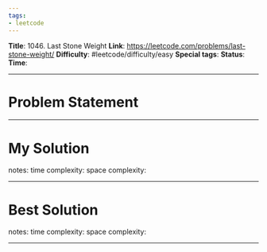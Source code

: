 ```yaml
---
tags:
- leetcode
---
```

**Title**: 1046. Last Stone Weight
**Link**: https://leetcode.com/problems/last-stone-weight/
**Difficulty**: #leetcode/difficulty/easy 
**Special tags**: 
**Status**: 
**Time**: 

---
# Problem Statement

---
# My Solution

notes: 
time complexity: 
space complexity: 

---
# Best Solution

notes: 
time complexity: 
space complexity: 

---

